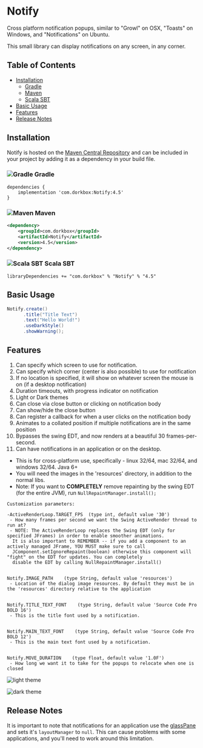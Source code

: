 # Notify

Cross platform notification popups, similar to "Growl" on OSX, "Toasts" on Windows, and "Notifications" on Ubuntu.

This small library can display notifications on any screen, in any corner.

## Table of Contents

* [Installation](https://github.com/dorkbox/Notify#installation)
    * [Gradle](https://github.com/dorkbox/Notify#gradle)
    * [Maven](https://github.com/dorkbox/Notify#maven)
    * [Scala SBT](https://github.com/dorkbox/Notify#scala-sbt)
* [Basic Usage](https://github.com/dorkbox/Notify#basic-usage)
* [Features](https://github.com/dorkbox/Notify#features)
* [Release Notes](https://github.com/dorkbox/Notify#release-notes)

## Installation 

Notify is hosted on the [Maven Central Repository](https://mvnrepository.com/artifact/com.dorkbox/Notify) and
can be included in your project by adding it as a dependency in your build file.

### ![Gradle](https://i.imgur.com/qtc6bXq.png?1) Gradle
```
dependencies {
	implementation 'com.dorkbox:Notify:4.5'
}
```

### ![Maven](https://i.imgur.com/2TZzobp.png?1) Maven

```xml
<dependency>
    <groupId>com.dorkbox</groupId>
    <artifactId>Notify</artifactId>
    <version>4.5</version>
</dependency>
```

### ![Scala SBT](https://i.imgur.com/Nqv3mVd.png?1) Scala SBT

```
libraryDependencies += "com.dorkbox" % "Notify" % "4.5"
```

## Basic Usage
```java
Notify.create()
      .title("Title Text")
      .text("Hello World!")
      .useDarkStyle()
      .showWarning();
```

## Features

1. Can specify which screen to use for notification.
2. Can specify which corner (center is also possible) to use for notification 
3. If no location is specified, it will show on whatever screen the mouse is on (if a desktop notification)
4. Duration timeouts, with progress indicator on notification
5. Light or Dark themes
6. Can close via close button or clicking on notification body
7. Can show/hide the close button
8. Can register a callback for when a user clicks on the notification body
9. Animates to a collated position if multiple notifications are in the same position
10. Bypasses the swing EDT, and now renders at a beautiful 30 frames-per-second.
11. Can have notifications in an application or on the desktop.


- This is for cross-platform use, specifically - linux 32/64, mac 32/64, and windows 32/64. Java 6+
- You will need the images in the 'resources' directory, in addition to the normal libs.
- Note: If you want to **COMPLETELY** remove repainting by the swing EDT (for the entire JVM), run `NullRepaintManager.install();`

```
Customization parameters:

-ActiveRenderLoop.TARGET_FPS  (type int, default value '30')
 - How many frames per second we want the Swing ActiveRender thread to run at?
 - NOTE: The ActiveRenderLoop replaces the Swing EDT (only for specified JFrames) in order to enable smoother animations. 
  It is also important to REMEMBER -- if you add a component to an actively managed JFrame, YOU MUST make sure to call
  JComponent.setIgnoreRepaint(boolean) otherwise this component will "fight" on the EDT for updates. You can completely
  disable the EDT by calling NullRepaintManager.install()


Notify.IMAGE_PATH    (type String, default value 'resources')
 - Location of the dialog image resources. By default they must be in the 'resources' directory relative to the application
 
 
Notify.TITLE_TEXT_FONT    (type String, default value 'Source Code Pro BOLD 16')
 - This is the title font used by a notification.

 
Notify.MAIN_TEXT_FONT    (type String, default value 'Source Code Pro BOLD 12')
 - This is the main text font used by a notification.
    
 
Notify.MOVE_DURATION    (type float, default value '1.0F')
 - How long we want it to take for the popups to relocate when one is closed
```

![light theme](https://raw.githubusercontent.com/dorkbox/Notify/master/notify-light.png)

![dark theme](https://raw.githubusercontent.com/dorkbox/Notify/master/notify-dark.png)

## Release Notes
It is important to note that notifications for an application use the [glassPane](https://docs.oracle.com/javase/tutorial/uiswing/components/rootpane.html#glasspane) and sets it's ````layoutManager```` to ````null````. This can cause problems with some applications, and you'll need to work around this limitation.